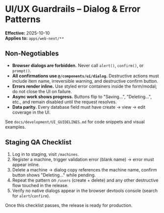 # UI/UX Guardrails – Dialog & Error Patterns

**Effective:** 2025-10-10  
**Applies to:** `apps/web-next/**`

## Non-Negotiables

- **Browser dialogs are forbidden.** Never call `alert()`, `confirm()`, or `prompt()`.
- **All confirmations use `@/components/ui/dialog`.** Destructive actions must include item name, irreversible warning, and destructive confirm button.
- **Errors render inline.** Use styled error containers inside the form/modal; do not close the UI on failure.
- **Async work shows progress.** Buttons flip to "Saving…", "Deleting…", etc., and remain disabled until the request resolves.
- **Data parity.** Every database field must have create → view → edit coverage in the UI.

See `docs/development/UI_GUIDELINES.md` for code snippets and visual examples.

## Staging QA Checklist

1. Log in to staging, visit `/machines`.
2. Register a machine, trigger validation error (blank name) → error must appear inline.
3. Delete a machine → dialog copy references the machine name, confirm button shows "Deleting…" while pending.
4. Repeat the pattern on `/users` (create + delete) and any other destructive flow touched in the release.
5. Verify no native dialogs appear in the browser devtools console (search for `alert`/`confirm`).

Once this checklist passes, the release is ready for production.

